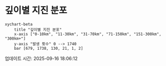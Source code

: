 # 깊이별 지진 분포

```mermaid
xychart-beta
    title "깊이별 지진 분포"
    x-axis ["0-10km", "11-30km", "31-70km", "71-150km", "151-300km", "300km+"]
    y-axis "발생 횟수" 0 --> 1740
    bar [679, 1738, 130, 21, 1, 2]
```

업데이트 시간: 2025-09-16 18:06:12
